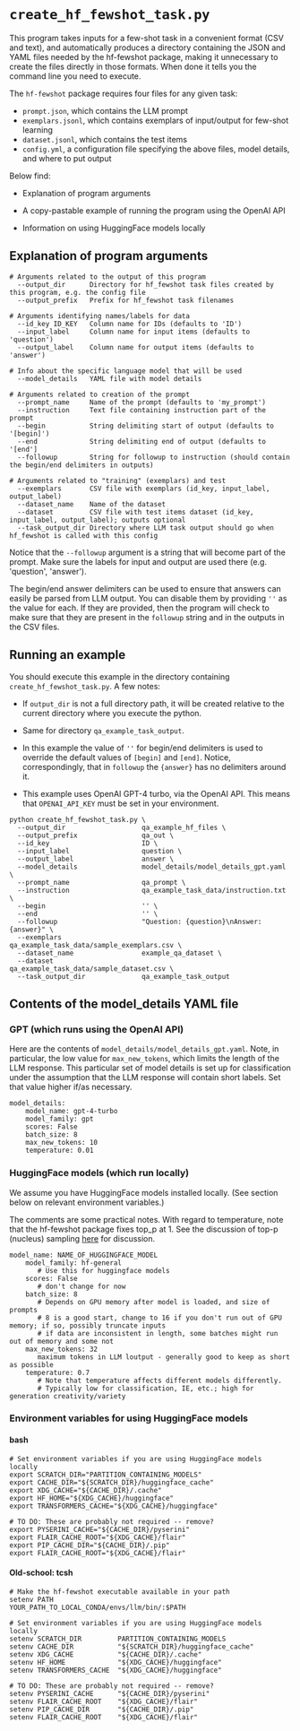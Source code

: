 

#  `create_hf_fewshot_task.py` 

This program takes inputs for a few-shot task in a convenient format (CSV and text), and automatically produces a directory containing the JSON and YAML files needed by the hf-fewshot package, making it unnecessary to create the files directly in those formats. When done it tells you the command line you need to execute.

The `hf-fewshot` package requires four files for any given task:

- `prompt.json`, which contains the LLM prompt
- `exemplars.jsonl`, which contains exemplars of input/output for few-shot learning
- `dataset.jsonl`, which contains the test items
- `config.yml`, a configuration file specifying the above files, model details, and where to put output

Below find:

- Explanation of program arguments

- A copy-pastable example of running the program using the OpenAI API

- Information on using HuggingFace models locally 

## Explanation of program arguments
```
# Arguments related to the output of this program
  --output_dir		Directory for hf_fewshot task files created by this program, e.g. the config file
  --output_prefix	Prefix for hf_fewshot task filenames

# Arguments identifying names/labels for data 
  --id_key ID_KEY   Column name for IDs (defaults to 'ID')
  --input_label		Column name for input items (defaults to 'question')
  --output_label	Column name for output items (defaults to 'answer')

# Info about the specific language model that will be used
  --model_details	YAML file with model details

# Arguments related to creation of the prompt
  --prompt_name		Name of the prompt (defaults to 'my_prompt')
  --instruction		Text file containing instruction part of the prompt
  --begin			String delimiting start of output (defaults to '[begin]')
  --end				String delimiting end of output (defaults to '[end']
  --followup		String for followup to instruction (should contain the begin/end delimiters in outputs)

# Arguments related to "training" (exemplars) and test 
  --exemplars		CSV file with exemplars (id_key, input_label, output_label)
  --dataset_name	Name of the dataset
  --dataset			CSV file with test items dataset (id_key, input_label, output_label); outputs optional
  --task_output_dir	Directory where LLM task output should go when hf_fewshot is called with this config
```

Notice that the `--followup` argument is a string that will become part of the prompt. Make sure the labels for input and output are used there (e.g. 'question', 'answer').

The begin/end answer delimiters can be used to ensure that answers can easily be parsed from LLM output. You can disable them by providing `''` as the value for each. If they are provided, then the program will check to make sure that they are present in the `followup` string and in the outputs in the CSV files.

## Running an example

You should execute this example in the directory containing `create_hf_fewshot_task.py`. A few notes:

- If `output_dir` is not a full directory path, it will be created relative to the current directory where you execute the python.

- Same for directory `qa_example_task_output`.

- In this example the value of `''` for begin/end delimiters is used to override the default values of `[begin]` and `[end]`. Notice, correspondingly, that in `followup` the `{answer}` has no delimiters around it.

- This example uses OpenAI GPT-4 turbo, via the OpenAI API. This means that `OPENAI_API_KEY` must be set in your environment. 


```
python create_hf_fewshot_task.py \
  --output_dir                   qa_example_hf_files \
  --output_prefix                qa_out \
  --id_key                       ID \
  --input_label                  question \
  --output_label                 answer \
  --model_details                model_details/model_details_gpt.yaml \
  --prompt_name                  qa_prompt \
  --instruction                  qa_example_task_data/instruction.txt \
  --begin                        '' \
  --end                          '' \
  --followup                     "Question: {question}\nAnswer: {answer}" \
  --exemplars                    qa_example_task_data/sample_exemplars.csv \
  --dataset_name                 example_qa_dataset \
  --dataset                      qa_example_task_data/sample_dataset.csv \
  --task_output_dir              qa_example_task_output 
```



## Contents of the model_details YAML file

### GPT (which runs using the OpenAI API)

Here are the contents of `model_details/model_details_gpt.yaml`. Note, in particular, the low value for `max_new_tokens`, which limits the length of the LLM response. This particular set of model details is set up for classification under the assumption that the LLM response will contain short labels. Set that value higher if/as necessary.

```
model_details:
    model_name: gpt-4-turbo
    model_family: gpt
    scores: False
    batch_size: 8
    max_new_tokens: 10
    temperature: 0.01
```

### HuggingFace models (which run locally)

We assume you have HuggingFace models installed locally. (See section below on relevant environment variables.) 

The comments are some practical notes. With regard to temperature, note that the hf-fewshot package fixes top_p at 1. See the discussion of top-p (nucleus) sampling [here](https://huggingface.co/blog/how-to-generate) for discussion.


```
model_name: NAME_OF_HUGGINGFACE_MODEL
    model_family: hf-general
       # Use this for huggingface models
    scores: False
       # don't change for now
    batch_size: 8
       # Depends on GPU memory after model is loaded, and size of prompts
       # 8 is a good start, change to 16 if you don't run out of GPU memory; if so, possibly truncate inputs
       # if data are inconsistent in length, some batches might run out of memory and some not
    max_new_tokens: 32
       maximum tokens in LLM loutput - generally good to keep as short as possible
    temperature: 0.7
       # Note that temperature affects different models differently.
       # Typically low for classification, IE, etc.; high for generation creativity/variety
```
       

### Environment variables for using HuggingFace models

#### bash
```
# Set environment variables if you are using HuggingFace models locally
export SCRATCH_DIR="PARTITION_CONTAINING_MODELS"
export CACHE_DIR="${SCRATCH_DIR}/huggingface_cache"
export XDG_CACHE="${CACHE_DIR}/.cache"
export HF_HOME="${XDG_CACHE}/huggingface"
export TRANSFORMERS_CACHE="${XDG_CACHE}/huggingface"

# TO DO: These are probably not required -- remove?
export PYSERINI_CACHE="${CACHE_DIR}/pyserini"
export FLAIR_CACHE_ROOT="${XDG_CACHE}/flair"
export PIP_CACHE_DIR="${CACHE_DIR}/.pip"
export FLAIR_CACHE_ROOT="${XDG_CACHE}/flair"

```

#### Old-school: tcsh

```
# Make the hf-fewshot executable available in your path
setenv PATH                YOUR_PATH_TO_LOCAL_CONDA/envs/llm/bin/:$PATH

# Set environment variables if you are using HuggingFace models locally
setenv SCRATCH_DIR         PARTITION_CONTAINING_MODELS
setenv CACHE_DIR           "${SCRATCH_DIR}/huggingface_cache"
setenv XDG_CACHE           "${CACHE_DIR}/.cache"
setenv HF_HOME             "${XDG_CACHE}/huggingface"
setenv TRANSFORMERS_CACHE  "${XDG_CACHE}/huggingface"

# TO DO: These are probably not required -- remove?
setenv PYSERINI_CACHE      "${CACHE_DIR}/pyserini"
setenv FLAIR_CACHE_ROOT    "${XDG_CACHE}/flair"
setenv PIP_CACHE_DIR       "${CACHE_DIR}/.pip"
setenv FLAIR_CACHE_ROOT    "${XDG_CACHE}/flair"
```



